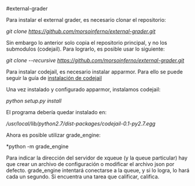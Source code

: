 #external-grader

Para instalar el external grader, es necesario clonar el repositorio:

*git clone https://github.com/morsoinferno/external-grader.git*

Sin embargo lo anterior solo copia el repositorio principal, y no los submodulos (codejail). Para lograrlo, es posible usar lo siguiente:

*git clone --recursive https://github.com/morsoinferno/external-grader.git*

Para instalar codejail, es necesario instalar apparmor. Para ello se puede seguir la guía de [instalación de codejail](https://github.com/edx/codejail)

Una vez instalado y configurado apparmor, instalamos codejail:

*python setup.py install*

El programa debería quedar instalado en:

_/usr/local/lib/python2.7/dist-packages/codejail-0.1-py2.7.egg_

Ahora es posible utilizar grade_engine:

*python -m grade_engine

Para indicar la dirección del servidor de xqueue (y la queue particular) hay que crear un archivo de configuración o modificar el archivo json por defecto. grade_engine intentará conectarse a la queue, y si lo logra, lo hará cada un segundo. Si encuentra una tarea que calificar, califica.
